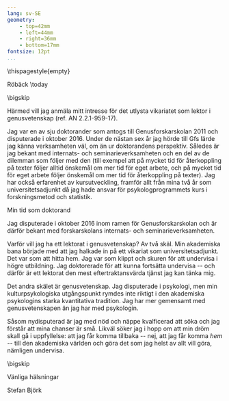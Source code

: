 ```yaml
---
lang: sv-SE
geometry:
    - top=42mm
    - left=44mm
    - right=36mm
    - bottom=17mm
fontsize: 12pt
...
```


\thispagestyle{empty}

Röbäck \today

\bigskip

Härmed vill jag anmäla mitt intresse för det utlysta vikariatet som lektor i genusvetenskap (ref. AN 2.2.1-959-17).

Jag var en av sju doktorander som antogs till Genusforskarskolan 2011 och disputerade i oktober 2016. Under de nästan sex år jag hörde till Gfs lärde jag känna verksamheten väl, om än ur doktorandens perspektiv. Således är jag bekant med internats- och seminarieverksamheten och en del av de dilemman som följer med den (till exempel att på mycket tid för återkoppling på texter följer alltid önskemål om mer tid för eget arbete, och på mycket tid för eget arbete följer önskemål om mer tid för återkoppling på texter). Jag har också erfarenhet av kursutveckling, framför allt från mina två år som universitetsadjunkt då jag hade ansvar för psykologprogrammets kurs i forskningsmetod och statistik.



Min tid som doktorand 

Jag disputerade i oktober 2016 inom ramen för Genusforskarskolan och är därför bekant med forskarskolans internats- och seminarieverksamheten.

Varför vill jag ha ett lektorat i genusvetenskap? Av två skäl. Min akademiska bana började med att jag halkade in på ett vikariat som universitetsadjunkt. Det var som att hitta hem. Jag var som klippt och skuren för att undervisa i högre utbildning. Jag doktorerade för att kunna fortsätta undervisa -- och därför är ett lektorat den mest eftertraktansvärda tjänst jag kan tänka mig.

Det andra skälet är genusvetenskap. Jag disputerade i psykologi, men min kulturpsykologiska utgångspunkt rymdes inte riktigt i den akademiska psykologins starka kvantitativa tradition. Jag har mer gemensamt med genusvetenskapen än jag har med psykologin.

Såsom nydisputerad är jag med nöd och näppe kvalficerad att söka och jag förstår att mina chanser är små. Likväl söker jag i hopp om att min dröm skall gå i uppfyllelse: att jag får komma tillbaka -- nej, att jag får komma *hem* -- till den akademiska världen och göra det som jag helst av allt vill göra, nämligen undervisa. 

\bigskip

Vänliga hälsningar

Stefan Björk